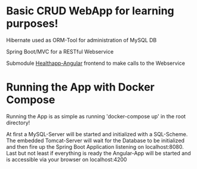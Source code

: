 # Basic CRUD WebApp for learning purposes!

Hibernate used as ORM-Tool for administration of MySQL DB

Spring Boot/MVC for a RESTful Webservice

Submodule [Healthapp-Angular](https://github.com/Lockoo/HealthApp-Angular) frontend to make calls to the Webservice



# Running the App with Docker Compose

Running the App is as simple as running 'docker-compose up' in the root directory!

At first a MySQL-Server will be started and initialized with a SQL-Scheme.
The embedded Tomcat-Server will wait for the Database to be initialized and then fire up the Spring Boot Application listening on localhost:8080.
Last but not least if everything is ready the Angular-App will be started and is accessible via your browser on localhost:4200